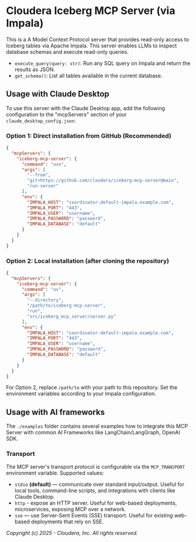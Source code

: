 # Cloudera Iceberg MCP Server (via Impala)

This is a A Model Context Protocol server that provides read-only access to Iceberg tables via Apache Impala. This server enables LLMs to inspect database schemas and execute read-only queries.

- `execute_query(query: str)`: Run any SQL query on Impala and return the results as JSON.
- `get_schema()`: List all tables available in the current database.

## Usage with Claude Desktop

To use this server with the Claude Desktop app, add the following configuration to the "mcpServers" section of your `claude_desktop_config.json`:

### Option 1: Direct installation from GitHub (Recommended)
```json
{
  "mcpServers": {
    "iceberg-mcp-server": {
      "command": "uvx",
      "args": [
        "--from",
        "git+https://github.com/cloudera/iceberg-mcp-server@main",
        "run-server"
      ],
      "env": {
        "IMPALA_HOST": "coordinator-default-impala.example.com",
        "IMPALA_PORT": "443",
        "IMPALA_USER": "username",
        "IMPALA_PASSWORD": "password",
        "IMPALA_DATABASE": "default"
      }
    }
  }
}
```

### Option 2: Local installation (after cloning the repository)
```json
{
  "mcpServers": {
    "iceberg-mcp-server": {
      "command": "uv",
      "args": [
        "--directory",
        "/path/to/iceberg-mcp-server",
        "run",
        "src/iceberg_mcp_server/server.py"
      ],
      "env": {
        "IMPALA_HOST": "coordinator-default-impala.example.com",
        "IMPALA_PORT": "443",
        "IMPALA_USER": "username",
        "IMPALA_PASSWORD": "password",
        "IMPALA_DATABASE": "default"
      }
    }
  }
}
```

For Option 2, replace `/path/to` with your path to this repository. Set the environment variables according to your Impala configuration.

## Usage with AI frameworks

The `./examples` folder contains several examples how to integrate this MCP Server with common AI Frameworks like LangChain/LangGraph, OpenAI SDK.

### Transport

The MCP server's transport protocol is configurable via the `MCP_TRANSPORT` environment variable. Supported values:
- `stdio` **(default)** — communicate over standard input/output. Useful for local tools, command-line scripts, and integrations with clients like Claude Desktop.
- `http` - expose an HTTP server. Useful for web-based deployments, microservices, exposing MCP over a network.
- `sse` — use Server-Sent Events (SSE) transport. Useful for existing web-based deployments that rely on SSE.


*Copyright (c) 2025 - Cloudera, Inc. All rights reserved.*
